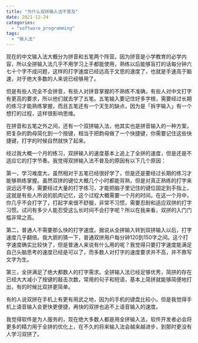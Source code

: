 ```yaml
---
title: "为什么双拼输入法不普及"
date: 2021-12-24
categories: 
  - "software_programming"
tags: 
  - "输入法"
---
```


现在的中文输入法大概分为拼音和五笔两个阵营。因为拼音是小学教育的必学内容，所以全拼输入法几乎不用学习上手都能使用，熟练以后能够盲打的话每分钟六七十个字不成问题，这样的打字速度已经远高于文思的速度了，也就是手速高于脑速，对于绝大多数的人来说已经够用了。

但是有些人完全不会拼音，有些人对拼音掌握的不熟练不准确，有些人对中文打字有更高的要求，所以他们就去学了五笔。五笔输入要记住好多字根，需要经过长期的练习才能熟练掌握，而且五笔还有一个天生的缺点，因为是「拆字输入」有一个想打的过程，这样很影响思维。

在拼音和五笔之外之间，还有一个双拼输入法，他其实也是拼音输入的一种方案，把复杂的韵母简化到一个按键，相当于把韵母做了一个快捷键，你需要记住这些快捷键，打字的时候自然就快了起来。

经过我大概一个月的练习，双拼输入的速度基本上追上了全拼的速度，但是还是不适应它的打字节奏。我觉得双拼输入法不普及的原因有以下几个原因：

第一，学习难度大。虽然相对于五笔已经很好学了，但是还是要经过长期的练习才能够熟练掌握。虽然双拼的键位大概几个小时都能背熟，但是对真正熟练的打字来说远远不够，需要经过大量的打字练习，才能把脑子里记住的键位固定到手指上，这就是有些人所说的肌肉记忆，这个过程大概需要一个月的时间。在这一个月中，你几乎不会打字了，打起字来很不舒服，非常不习惯，需要忍耐和适应双拼的打字习惯。试问有多少人能忍受这么长时间不会打字呢？所以在我来看，双拼的入门门槛非常之高。

第二，普通人不需要那么快的打字速度。据说从全拼输入转到双拼输入以后，打字速度几乎翻倍。我大胆的猜一下，普通双拼用户每分钟120到150字之间。这个打字速度确实比较快了，但是普通人来说有什么用的呢？我觉得只要打字速度能满足自己头脑思考的速度已经是可以了，而多数人对打字的速度要求并不高，并不靠写文字为生。

第三，全拼满足了绝大都数人的打字需求。全拼输入法已经足够优秀，简拼的存在已经大大减小了按键的敲击次数，常用的句子和短语，基本上简拼就能够简便地打出，有的时候比双拼更简单。

有的人说双拼在手机上有更有用武之地，因为的手机的键盘比较小。但是我觉得手机上语音输入会更快更便捷，再快的双拼也追不上语音输入的速度。

我觉得软件是为人服务的，现在绝大多数人都是用全拼输入法，软件开发者必会将更多的精力用于全拼的优化上，在不久的将来输入法会越来越进步，到那时更没有人学习双拼了。
